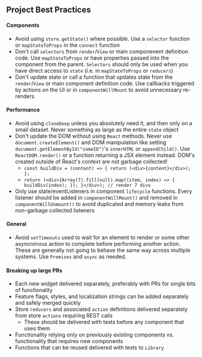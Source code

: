 ## Project Best Practices

#### Components
- Avoid using `store.getState()` where possible. Use a `selector` function or `mapStateToProps` in the `connect` function
- Don't call `selectors` from `render`/`View` or main componenent definition code. Use `mapStateToProps` or have properties passed into the component from the parent. `Selectors` should only be used when you have direct access to `state` (i.e. in `mapStateToProps` or `reducers`)
- Don't update state or call a function that updates state from the `render`/`View` or main component definition code. Use callbacks triggered by actions on the UI or in `componentWillMount` to avoid unnecessary re-renders

#### Performance
- Avoid using `cloneDeep` unless you absolutely need it, and then only on a small dataset. Never something as large as the entire `state` object
- Don't update the DOM without using `React` methods. Never use `document.createElement()` and DOM manipulation like setting `document.getElementById("someID")`'s `innerHTML` or `appendChild()`. Use `ReactDOM.render()` or a function returning a JSX element instead. DOM's created outside of React's context are not garbage collected!
    - `const buildDiv = (content) => { return (<div>{content}</div>); };`
    - `return (<div>{Array(7).fill(null).map((item, index) => { buildDiv(index); }); }</div>); // render 7 divs`
- Only use state/eventListeners in component `lifecycle` functions. Every listener should be added in `componentWillMount()` and removed in `componentWillUnmount()` to avoid duplicated and memory leaks from non-garbage collected listeners

#### General
- Avoid `setTimeouts` used to wait for an element to render or some other asyncronous action to complete before performing another action. These are generally not going to behave the same way across multiple systems. Use `Promises` and `async` as needed.


#### Breaking up large PRs
- Each new widget delivered separately, preferably with PRs for single bits of functionality
- Feature flags, styles, and localization strings can be added separately and safely merged quickly
- Store `reducers` and associated `action` definitions delivered separately from store `actions` requiring REST calls
    - These should be delivered with tests before any component that uses them
- Functionality relying only on previously existing components vs. functionality that requires new components
- Functions that can be reused delivered with tests to `Library`
